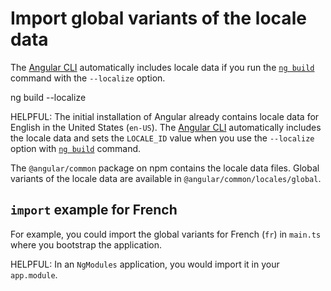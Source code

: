 # Import global variants of the locale data

The [Angular CLI][CliMain] automatically includes locale data if you run the [`ng build`][CliBuild] command with the `--localize` option.

<!--todo: replace with docs-code -->

<docs-code language="shell">

ng build --localize

</docs-code>

HELPFUL: The initial installation of Angular already contains locale data for English in the United States \(`en-US`\).
The [Angular CLI][CliMain] automatically includes the locale data and sets the `LOCALE_ID` value when you use the `--localize` option with [`ng build`][CliBuild] command.

The `@angular/common` package on npm contains the locale data files.
Global variants of the locale data are available in `@angular/common/locales/global`.

## `import` example for French

For example, you could import the global variants for French \(`fr`\) in `main.ts` where you bootstrap the application.

<docs-code header="src/main.ts (import locale)" path="src/content/examples/i18n/src/main.ts" visibleRegion="global-locale"/>

HELPFUL: In an `NgModules` application, you would import it in your `app.module`.

[CliMain]: cli "CLI Overview and Command Reference | Angular"
[CliBuild]: cli/build "ng build | CLI | Angular"
